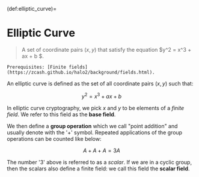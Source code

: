 (def:elliptic_curve)=
# Elliptic Curve
> A set of coordinate pairs $(x,y)$ that satisfy the equation $y^2 = x^3 + ax + b $.

```{warning}
Prerequisites: [Finite fields](https://zcash.github.io/halo2/background/fields.html).
```

An elliptic curve is defined as the set of all coordinate pairs $(x, y)$ such that:

$$ y^2 = x^3 + ax + b $$

In elliptic curve cryptography, we pick $x$ and $y$ to be elements of a *finite field*. We refer to this field as the **base field**.

We then define a **group operation** which we call "point addition" and usually denote with the '$+$' symbol. Repeated applications of the group operations can be counted like below:

$$
A + A + A = 3A
$$

The number '$3$' above is referred to as a *scalar*. If we are in a cyclic group, then the scalars also define a finite field: we call this field the **scalar field**. 